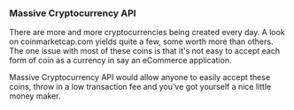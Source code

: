 ### Massive Cryptocurrency API

There are more and more cryptocurrencies being created every day. A look on coinmarketcap.com yields quite a few, some worth more than others. The one issue with most of these coins is that it's not easy to accept each form of coin as a currency in say an eCommerce application.

Massive Cryptocurrency API would allow anyone to easily accept these coins, throw in a low transaction fee and you've got yourself a nice little money maker.
